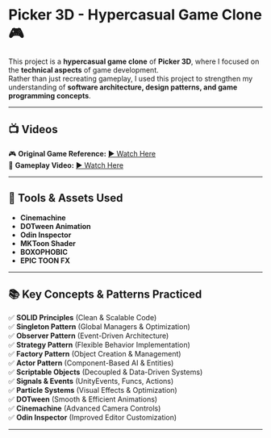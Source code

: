 # Picker 3D - Hypercasual Game Clone 🎮  

This project is a **hypercasual game clone** of **Picker 3D**, where I focused on the **technical aspects** of game development.  
Rather than just recreating gameplay, I used this project to strengthen my understanding of **software architecture, design patterns, and game programming concepts**.  

---

## 📺 Videos  

🎮 **Original Game Reference:** [▶ Watch Here](https://www.youtube.com/watch?v=ppwSQ8gn6J8)  
🎥 **Gameplay Video:** [▶ Watch Here](https://drive.google.com/file/d/1OJ87fspniPIubMMyIA8QfQWG45bkEOsu/view?usp=sharing)  

---

## 🔧 Tools & Assets Used  

- **Cinemachine**  
- **DOTween Animation**  
- **Odin Inspector**
- **MKToon Shader**  
- **BOXOPHOBIC**  
- **EPIC TOON FX** 

---

## 📚 Key Concepts & Patterns Practiced  

✅ **SOLID Principles** (Clean & Scalable Code)  
✅ **Singleton Pattern** (Global Managers & Optimization)  
✅ **Observer Pattern** (Event-Driven Architecture)  
✅ **Strategy Pattern** (Flexible Behavior Implementation)  
✅ **Factory Pattern** (Object Creation & Management)  
✅ **Actor Pattern** (Component-Based AI & Entities)  
✅ **Scriptable Objects** (Decoupled & Data-Driven Systems)  
✅ **Signals & Events** (UnityEvents, Funcs, Actions)  
✅ **Particle Systems** (Visual Effects & Optimization)  
✅ **DOTween** (Smooth & Efficient Animations)  
✅ **Cinemachine** (Advanced Camera Controls)  
✅ **Odin Inspector** (Improved Editor Customization)  

---
